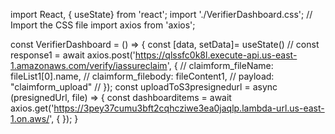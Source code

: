 import React, { useState} from 'react';
import './VerifierDashboard.css'; // Import the CSS file
import axios from 'axios';
 
   const VerifierDashboard = () => {
       const [data, setData]= useState()
//   const response1 = await axios.post('https://qlssfc0k8l.execute-api.us-east-1.amazonaws.com/verify/iassureclaim', {
//         claimform_fileName: fileList1[0].name,
//         claimform_filebody: fileContent1,
//         payload: "claimform_upload"
//       });
    const uploadToS3presignedurl = async (presignedUrl, file) => {
          const dashboarditems = await axios.get('https://3pey37cumu3bft2cqhcziwe3ea0jaqlp.lambda-url.us-east-1.on.aws/', {
            });
    }
